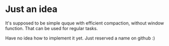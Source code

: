 # Just an idea

It's supposed to be simple quque with efficient compaction, without window function. 
That can be used for regular tasks. 

Have no idea how to implement it yet. Just reserved a name on github :)
